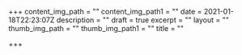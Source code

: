 +++
content_img_path = ""
content_img_path1 = ""
date = 2021-01-18T22:23:07Z
description = ""
draft = true
excerpt = ""
layout = ""
thumb_img_path = ""
thumb_img_path1 = ""
title = ""

+++
